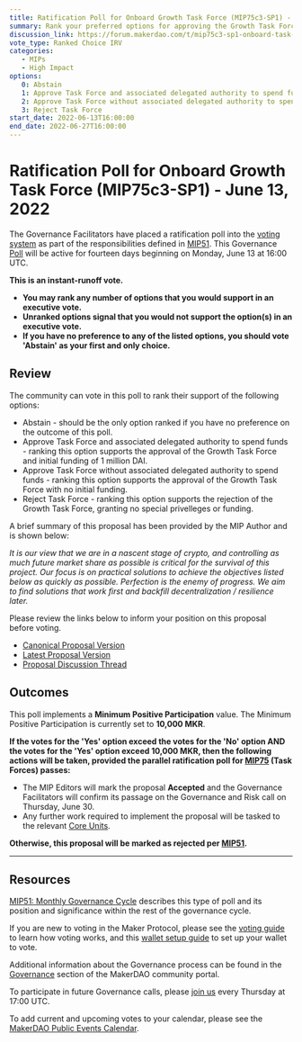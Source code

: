 ```yaml
---
title: Ratification Poll for Onboard Growth Task Force (MIP75c3-SP1) - June 13, 2022
summary: Rank your preferred options for approving the Growth Task Force with the initial 1 million DAI funding, approving the task force without initial funding, and rejecting the task force. 
discussion_link: https://forum.makerdao.com/t/mip75c3-sp1-onboard-task-force-growth-task-force/15094
vote_type: Ranked Choice IRV
categories:
   - MIPs
   - High Impact
options:
   0: Abstain
   1: Approve Task Force and associated delegated authority to spend funds
   2: Approve Task Force without associated delegated authority to spend funds
   3: Reject Task Force
start_date: 2022-06-13T16:00:00
end_date: 2022-06-27T16:00:00
---
```

# Ratification Poll for Onboard Growth Task Force (MIP75c3-SP1) - June 13, 2022

The Governance Facilitators have placed a ratification poll into the [voting system](https://vote.makerdao.com/polling) as part of the responsibilities defined in [MIP51](https://mips.makerdao.com/mips/details/MIP51). This Governance [Poll](https://community-development.makerdao.com/en/learn/governance/on-chain-gov) will be active for fourteen days beginning on Monday, June 13 at 16:00 UTC.

**This is an instant-runoff vote.**
- **You may rank any number of options that you would support in an executive vote.**
- **Unranked options signal that you would not support the option(s) in an executive vote.**
- **If you have no preference to any of the listed options, you should vote 'Abstain' as your first and only choice.**

## Review

The community can vote in this poll to rank their support of the following options:
* Abstain - should be the only option ranked if you have no preference on the outcome of this poll.
* Approve Task Force and associated delegated authority to spend funds - ranking this option supports the approval of the Growth Task Force and initial funding of 1 million DAI.
* Approve Task Force without associated delegated authority to spend funds - ranking this option supports the approval of the Growth Task Force with no initial funding.
* Reject Task Force - ranking this option supports the rejection of the Growth Task Force, granting no special privelleges or funding. 


A brief summary of this proposal has been provided by the MIP Author and is shown below:

*It is our view that we are in a nascent stage of crypto, and controlling as much future market share as possible is critical for the survival of this project. Our focus is on practical solutions to achieve the objectives listed below as quickly as possible. Perfection is the enemy of progress. We aim to find solutions that work first and backfill decentralization / resilience later.*

Please review the links below to inform your position on this proposal before voting.
* [Canonical Proposal Version](https://github.com/makerdao/mips/blob/24779f52630df945595594759e4cb4b757f4c177/MIP75/MIP75c3-Subproposals/MIP75c3-SP1.md)
* [Latest Proposal Version](https://mips.makerdao.com/mips/details/MIP75c3SP1)
* [Proposal Discussion Thread](https://forum.makerdao.com/t/mip75c3-sp1-onboard-task-force-growth-task-force/15094)

## Outcomes

This poll implements a **Minimum Positive Participation** value. The Minimum Positive Participation is currently set to **10,000 MKR**.

**If the votes for the 'Yes' option exceed the votes for the 'No' option AND the votes for the 'Yes' option exceed 10,000 MKR, then the following actions will be taken, provided the parallel ratification poll for [MIP75](https://mips.makerdao.com/mips/details/MIP75) (Task Forces) passes:**
* The MIP Editors will mark the proposal **Accepted** and the Governance Facilitators will confirm its passage on the Governance and Risk call on Thursday, June 30.
* Any further work required to implement the proposal will be tasked to the relevant [Core Units](https://mips.makerdao.com/mips/details/MIP38#mip38c2-core-unit-state).

**Otherwise, this proposal will be marked as rejected per [MIP51](https://mips.makerdao.com/mips/details/MIP51#mip51c2-ratification-poll).**

---

## Resources

[MIP51: Monthly Governance Cycle](https://mips.makerdao.com/mips/details/MIP51) describes this type of poll and its position and significance within the rest of the governance cycle.

If you are new to voting in the Maker Protocol, please see the [voting guide](https://community-development.makerdao.com/en/learn/governance/how-voting-works/) to learn how voting works, and this [wallet setup guide](https://community-development.makerdao.com/en/learn/governance/voting-setup/) to set up your wallet to vote.

Additional information about the Governance process can be found in the [Governance](https://community-development.makerdao.com/en/learn/governance) section of the MakerDAO community portal.

To participate in future Governance calls, please [join us](https://github.com/makerdao/community/tree/master/governance/governance-and-risk-meetings) every Thursday at 17:00 UTC.

To add current and upcoming votes to your calendar, please see the [MakerDAO Public Events Calendar](https://calendar.google.com/calendar/embed?src=makerdao.com_3efhm2ghipksegl009ktniomdk%40group.calendar.google.com&ctz=UTC&mode=week&showCalendars=0&showPrint=0).
